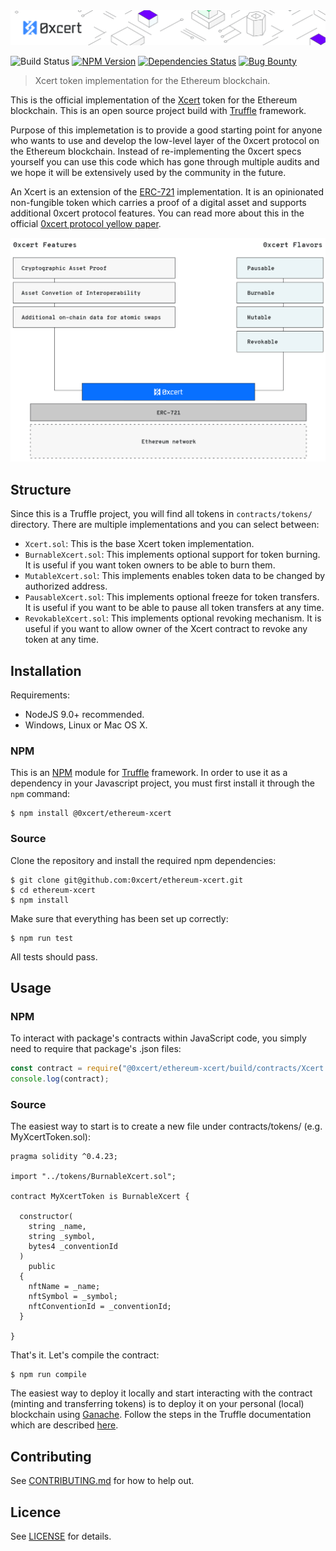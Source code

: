 <img src="https://github.com/0xcert/ethereum-xcert/raw/master/assets/cover.png" />

![Build Status](https://travis-ci.org/0xcert/ethereum-xcert.svg?branch=master)&nbsp;[![NPM Version](https://badge.fury.io/js/@0xcert%2Fethereum-xcert.svg)](https://badge.fury.io/js/0xcert%2Fethereum-xcert)&nbsp;[![Dependencies Status](https://david-dm.org/0xcert/ethereum-xcert.svg)](https://david-dm.org/0xcert/ethereum-xcert)&nbsp;[![Bug Bounty](https://img.shields.io/badge/bounty-pending-2930e8.svg)](https://github.com/0xcert/ethereum-xcert/issues/24)

> Xcert token implementation for the Ethereum blockchain.

This is the official implementation of the [Xcert](https://github.com/0xcert/0xcert/blob/981f05ffd366d085967bf99a6d24613e63e1c88e/specs/2.md) token for the Ethereum blockchain. This is an open source project build with [Truffle](http://truffleframework.com) framework.

Purpose of this implemetation is to provide a good starting point for anyone who wants to use and develop the low-level layer of the 0xcert protocol on the Ethereum blockchain. Instead of re-implementing the 0xcert specs yourself you can use this code which has gone through multiple audits and we hope it will be extensively used by the community in the future.

An Xcert is an extension of the [ERC-721](https://github.com/0xcert/ethereum-erc721/) implementation. It is an opinionated non-fungible token which carries a proof of a digital asset and supports additional 0xcert protocol features. You can read more about this in the official [0xcert protocol yellow paper](https://github.com/0xcert/whitepaper/blob/master/dist/0xcert-protocol.pdf).

<img src="https://github.com/0xcert/ethereum-xcert/raw/master/assets/diagram.png" />

## Structure

Since this is a Truffle project, you will find all tokens in `contracts/tokens/` directory. There are multiple implementations and you can select between:
- `Xcert.sol`: This is the base Xcert token implementation.
- `BurnableXcert.sol`: This implements optional support for token burning. It is useful if you want token owners to be able to burn them.
- `MutableXcert.sol`: This implements enables token data to be changed by authorized address.
- `PausableXcert.sol`: This implements optional freeze for token transfers. It is useful if you want to be able to pause all token transfers at any time.
- `RevokableXcert.sol`: This implements optional revoking mechanism. It is useful if you want to allow owner of the Xcert contract to revoke any token at any time.

## Installation

Requirements:
- NodeJS 9.0+ recommended.
- Windows, Linux or Mac OS X.

### NPM

This is an [NPM](https://www.npmjs.com/package/@0xcert/ethereum-xcert) module for [Truffle](http://truffleframework.com) framework. In order to use it as a dependency in your Javascript project, you must first install it through the `npm` command:

```
$ npm install @0xcert/ethereum-xcert
```

### Source

Clone the repository and install the required npm dependencies:

```
$ git clone git@github.com:0xcert/ethereum-xcert.git
$ cd ethereum-xcert
$ npm install
```

Make sure that everything has been set up correctly:

```
$ npm run test
```

All tests should pass.

## Usage

### NPM

To interact with package's contracts within JavaScript code, you simply need to require that package's .json files:

```js
const contract = require("@0xcert/ethereum-xcert/build/contracts/Xcert.json");
console.log(contract);
```

### Source

The easiest way to start is to create a new file under contracts/tokens/ (e.g. MyXcertToken.sol):

```sol
pragma solidity ^0.4.23;

import "../tokens/BurnableXcert.sol";

contract MyXcertToken is BurnableXcert {

  constructor(
    string _name,
    string _symbol,
    bytes4 _conventionId
  )
    public
  {
    nftName = _name;
    nftSymbol = _symbol;
    nftConventionId = _conventionId;
  }

}
```

That's it. Let's compile the contract:

```
$ npm run compile
```

The easiest way to deploy it locally and start interacting with the contract (minting and transferring tokens) is to deploy it on your personal (local) blockchain using [Ganache](http://truffleframework.com/ganache/). Follow the steps in the Truffle documentation which are described [here](http://truffleframework.com/docs/getting_started/project#alternative-migrating-with-ganache).

## Contributing

See [CONTRIBUTING.md](./CONTRIBUTING.md) for how to help out.

## Licence

See [LICENSE](./LICENSE) for details.
